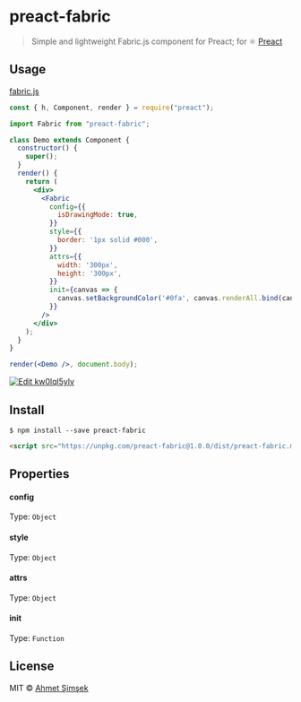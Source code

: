 # preact-fabric

> Simple and lightweight Fabric.js component for Preact; for :atom_symbol: [Preact](https://github.com/developit/preact)

## Usage

[fabric.js](https://github.com/fabricjs/fabric.js)

```jsx
const { h, Component, render } = require("preact");

import Fabric from "preact-fabric";

class Demo extends Component {
  constructor() {
    super();
  }
  render() {
    return (
      <div>
        <Fabric
          config={{
            isDrawingMode: true,
          }}
          style={{
            border: '1px solid #000',
          }}
          attrs={{
            width: '300px',
            height: '300px',
          }}
          init={canvas => {
            canvas.setBackgroundColor('#0fa', canvas.renderAll.bind(canvas));
          }}
        />
      </div>
    );
  }
}

render(<Demo />, document.body);

```

[![Edit kw0lql5ylv](https://codesandbox.io/static/img/play-codesandbox.svg)](https://codesandbox.io/s/kw0lql5ylv)

## Install

```
$ npm install --save preact-fabric
```

```html
<script src="https://unpkg.com/preact-fabric@1.0.0/dist/preact-fabric.min.js"></script>
```

## Properties

#### config
Type: `Object`

#### style
Type: `Object`

#### attrs
Type: `Object`

#### init
Type: `Function`

## License

MIT © [Ahmet Şimşek](https://github.com/indatawetrust)
